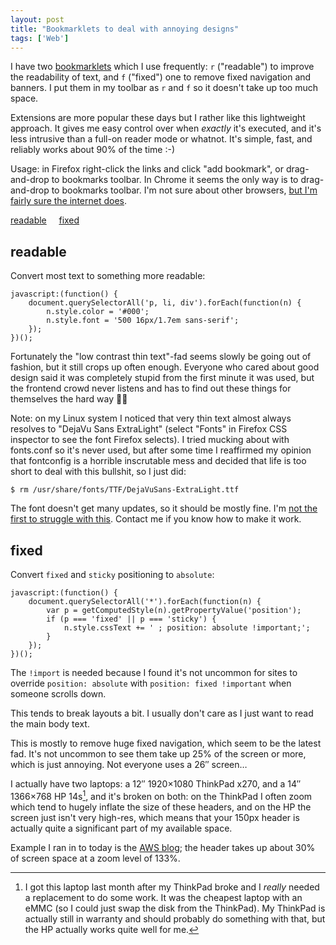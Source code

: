 ```yaml
---
layout: post
title: "Bookmarklets to deal with annoying designs"
tags: ['Web']
---
```


I have two [bookmarklets][bookmarklet] which I use frequently: `r` ("readable")
to improve the readability of text, and `f` ("fixed") one to remove fixed
navigation and banners. I put them in my toolbar as `r` and `f` so it doesn't
take up too much space.

Extensions are more popular these days but I rather like this lightweight
approach. It gives me easy control over when *exactly* it's executed, and it's
less intrusive than a full-on reader mode or whatnot. It's simple, fast, and
reliably works about 90% of the time :-)

Usage: in Firefox right-click the links and click "add bookmark", or
drag-and-drop to bookmarks toolbar. In Chrome it seems the only way is to
drag-and-drop to bookmarks toolbar. I'm not sure about other browsers, [but I'm
fairly sure the internet does][ddg].

<a href="javascript:(function() {
    document.querySelectorAll('p, li, div').forEach(function(n) {
        n.style.color = '#000';
        n.style.font = '500 16px/1.7em sans-serif';
    });
})();">readable</a> &nbsp; &nbsp; <a href="javascript:(function() {
    document.querySelectorAll('*').forEach(function(n) {
        var p = getComputedStyle(n).getPropertyValue('position');
        if (p === 'fixed' || p === 'sticky') {
            n.style.cssText += ' ; position: absolute !important;';
        }
    });
})();">fixed</a>

[bookmarklet]: https://en.wikipedia.org/wiki/Bookmarklet
[ddg]: https://duckduckgo.com/?q=how+to+add+a+bookmarklet&t=ffab&ia=web

readable
--------
Convert most text to something more readable:

    javascript:(function() {
        document.querySelectorAll('p, li, div').forEach(function(n) {
            n.style.color = '#000';
            n.style.font = '500 16px/1.7em sans-serif';
        });
    })();

Fortunately the "low contrast thin text"-fad seems slowly be going out of
fashion, but it still crops up often enough. Everyone who cared about good
design said it was completely stupid from the first minute it was used, but the
frontend crowd never listens and has to find out these things for themselves the
hard way 🤷‍♂️

[fc]: https://www.reddit.com/r/linuxquestions/comments/a4h90n/using_fontconfig_to_block_a_problematic_font/

Note: on my Linux system I noticed that very thin text almost always resolves to
"DejaVu Sans ExtraLight" (select "Fonts" in Firefox CSS inspector to see the
font Firefox selects). I tried mucking about with fonts.conf so it's never used,
but after some time I reaffirmed my opinion that fontconfig is a horrible
inscrutable mess and decided that life is too short to deal with this bullshit,
so I just did:

    $ rm /usr/share/fonts/TTF/DejaVuSans-ExtraLight.ttf

The font doesn't get many updates, so it should be mostly fine. I'm [not the
first to struggle with this][fc]. Contact me if you know how to make it work.


fixed
-----

Convert `fixed` and `sticky` positioning to `absolute`:

    javascript:(function() {
        document.querySelectorAll('*').forEach(function(n) {
            var p = getComputedStyle(n).getPropertyValue('position');
            if (p === 'fixed' || p === 'sticky') {
                n.style.cssText += ' ; position: absolute !important;';
            }
        });
    })();

The `!import` is needed because I found it's not uncommon for sites to override
`position: absolute` with `position: fixed !important` when someone scrolls
down.

This tends to break layouts a bit. I usually don't care as I just want to read
the main body text.

This is mostly to remove huge fixed navigation, which seem to be the latest fad.
It's not uncommon to see them take up 25% of the screen or more, which is just
annoying. Not everyone uses a 26″ screen…

I actually have two laptops: a 12″ 1920×1080 ThinkPad x270, and a 14″ 1366×768
HP 14s[^1], and it's broken on both: on the ThinkPad I often zoom which tend to
hugely inflate the size of these headers, and on the HP the screen just isn't
very high-res, which means that your 150px header is actually quite a
significant part of my available space.

[^1]: I got this laptop last month after my ThinkPad broke and I *really* needed
      a replacement to do some work. It was the cheapest laptop with an eMMC (so
      I could just swap the disk from the ThinkPad). My ThinkPad is actually
      still in warranty and should probably do something with that, but the HP
      actually works quite well for me.

Example I ran in to today is the [AWS blog][aws]; the header takes up about 30%
of screen space at a zoom level of 133%.

[aws]: https://aws.amazon.com/blogs/aws/urgent-important-rotate-your-amazon-rds-aurora-and-documentdb-certificates/

